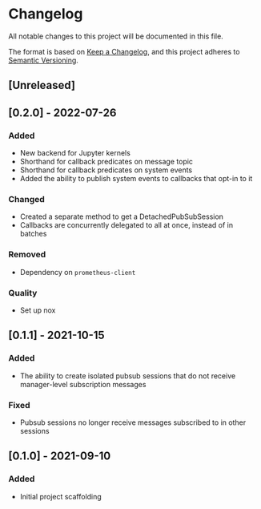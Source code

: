 # Changelog
All notable changes to this project will be documented in this file.

The format is based on [Keep a Changelog](https://keepachangelog.com/en/1.0.0/),
and this project adheres to [Semantic Versioning](https://semver.org/spec/v2.0.0.html).

## [Unreleased]

## [0.2.0] - 2022-07-26
### Added
- New backend for Jupyter kernels
- Shorthand for callback predicates on message topic
- Shorthand for callback predicates on system events
- Added the ability to publish system events to callbacks that opt-in to it

### Changed
- Created a separate method to get a DetachedPubSubSession
- Callbacks are concurrently delegated to all at once, instead of in batches

### Removed
- Dependency on `prometheus-client`

### Quality
- Set up nox

## [0.1.1] - 2021-10-15
### Added
- The ability to create isolated pubsub sessions that do not receive manager-level subscription messages

### Fixed
- Pubsub sessions no longer receive messages subscribed to in other sessions

## [0.1.0] - 2021-09-10
### Added
- Initial project scaffolding
